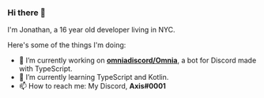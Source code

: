 ### Hi there 👋

I'm Jonathan, a 16 year old developer living in NYC.

Here's some of the things I'm doing:

- 🔭 I’m currently working on **[omniadiscord/Omnia](https://github.com/omniadiscord/Omnia)**, a bot for Discord made with TypeScript. 
- 🌱 I’m currently learning TypeScript and Kotlin.
- 📫 How to reach me: My Discord, **Axis#0001**
